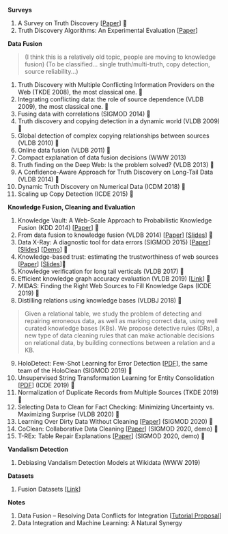 __Surveys__
1. A Survey on Truth Discovery [[Paper](https://www.kdd.org/exploration_files/Article1_17_2.pdf)] 🌟
2. Truth Discovery Algorithms: An Experimental Evaluation [[Paper](https://arxiv.org/pdf/1409.6428.pdf)]

__Data Fusion__
> (I think this is a relatively old topic, people are moving to knowledge fusion)
> (To be classified... single truth/multi-truth, copy detection, source reliability...)
1. Truth Discovery with Multiple Conflicting Information Providers on the Web (TKDE 2008), the most classical one. 🌟
2. Integrating conflicting data: the role of source dependence (VLDB 2009), the most classical one. 🌟
3. Fusing data with correlations (SIGMOD 2014) 🌟
4. Truth discovery and copying detection in a dynamic world (VLDB 2009) 🌟
5. Global detection of complex copying relationships between sources (VLDB 2010) 🌟
6. Online data fusion (VLDB 2011) 🌟
7. Compact explanation of data fusion decisions (WWW 2013)
8. Truth finding on the Deep Web: Is the problem solved? (VLDB 2013) 🌟
9. A Confidence-Aware Approach for Truth Discovery on Long-Tail Data (VLDB 2014) 🌟
10. Dynamic Truth Discovery on Numerical Data (ICDM 2018) 🌟
11. Scaling up Copy Detection (ICDE 2015) 🌟

__Knowledge Fusion, Cleaning and Evaluation__
1. Knowledge Vault: A Web-Scale Approach to Probabilistic Knowledge Fusion (KDD 2014) [[Paper](http://lunadong.com/publication/kv_kdd.pdf)] 🌟
2. From data fusion to knowledge fusion (VLDB 2014) [[Paper](http://lunadong.com/publication/fromDFtoKF_vldb.pdf)] [[Slides](http://lunadong.com/talks/fromDFtoKF.pdf)] 🌟
3. Data X-Ray: A diagnostic tool for data errors (SIGMOD 2015) [[Paper](http://lunadong.com/publication/dataXray_sigmod.pdf)] [[Slides](http://lunadong.com/talks/dataXray_sigmod.pdf)] [[Demo](http://lunadong.com/publication/dataXray_vldbdemo.pdf)] 🌟
4. Knowledge-based trust: estimating the trustworthiness of web sources [[Paper](http://lunadong.com/publication/sonyaTrust_vldb.pdf)] [[Slides](http://lunadong.com/talks/KBT_vldb.pdf)]🌟
5. Knowledge verification for long tail verticals (VLDB 2017) 🌟
6. Efficient knowledge graph accuracy evaluation (VLDB 2019) [[Link](https://arxiv.org/abs/1907.09657)] 🌟
7. MIDAS: Finding the Right Web Sources to Fill Knowledge Gaps (ICDE 2019) 🌟
8. Distilling relations using knowledge bases (VLDBJ 2018) 🌟
> Given a relational table, we study the problem of detecting and repairing erroneous data, as well as marking correct data, using well curated knowledge bases (KBs). We propose detective rules (DRs), a new type of data cleaning rules that can make actionable decisions on relational data, by building connections between a relation and a KB. 
9. HoloDetect: Few-Shot Learning for Error Detection [[PDF](https://arxiv.org/pdf/1904.02285.pdf)], the same team of the HoloClean (SIGMOD 2019) 🌟
10. Unsupervised String Transformation Learning for Entity Consolidation [[PDF](https://cs.uwaterloo.ca/~ilyas/papers/DengICDE2019.pdf)] (ICDE 2019) 🌟
11. Normalization of Duplicate Records from Multiple Sources (TKDE 2019) 🌟
12. Selecting Data to Clean for Fact Checking: Minimizing Uncertainty vs. Maximizing Surprise (VLDB 2020) 🌟
13. Learning Over Dirty Data Without Cleaning [[Paper](https://doi.org/10.1145/3318464.3389708)] (SIGMOD 2020) 🌟
14. CoClean: Collaborative Data Cleaning [[Paper](https://doi.org/10.1145/3318464.3384698)] (SIGMOD 2020, demo) 🌟
15. T-REx: Table Repair Explanations [[Paper](https://doi.org/10.1145/3318464.3384700)] (SIGMOD 2020, demo) 🌟



__Vandalism Detection__
1. Debiasing Vandalism Detection Models at Wikidata (WWW 2019)

__Datasets__
1. Fusion Datasets [[Link](http://lunadong.com/fusionDataSets.htm)]

__Notes__
1. Data Fusion – Resolving Data Conflicts for Integration [[Tutorial Proposal](http://lunadong.com/publication/fusion_vldbTutorial.pdf)]
2. Data Integration and Machine Learning: A Natural Synergy
